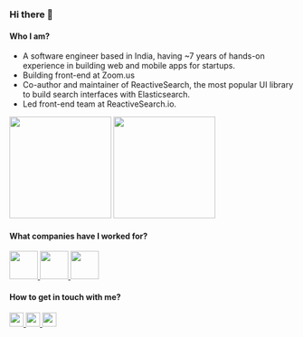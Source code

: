 ### Hi there 👋

#### Who I am?
- A software engineer based in India, having ~7 years of hands-on experience in building web and mobile apps for startups.
- Building front-end at Zoom.us
- Co-author and maintainer of ReactiveSearch, the most popular UI library to build search interfaces with Elasticsearch.
- Led front-end team at ReactiveSearch.io.

<!--Github Stats-->
<p float="left">
<img height="180em" src="https://github-readme-stats.vercel.app/api?username=bietkul" /> 
<img height="180em" src="https://github-readme-stats.vercel.app/api/top-langs/?username=bietkul"/>
</p>

#### What companies have I worked for?
<p left="center">
  <a href="https://zoom.us/">
    <img src="https://st2.zoom.us/static/6.3.13242/image/new/topNav/Zoom_logo.svg" height=50>
  </a>
  <a href="https://reactivesearch.io/">
    <img src="https://softr-prod.imgix.net/applications/1c48df48-ec83-4b4e-b41c-3f5ee2b4bcd0/assets/9be7126b-a10e-41ab-9f63-1ef71ba78bd8.png" height=50>
  </a> 
  <a href="https://geekyants.com/">
    <img src="https://lh6.googleusercontent.com/-mrrgh5tN-V0/AAAAAAAAAAI/AAAAAAAAAAA/tkSB4AK-8ig/s88-p-k-no-ns-nd/photo.jpg" height=50>
  </a>
</p>

#### How to get in touch with me?
<p left="center">
<a href="https://twitter.com/bietkul">
  <img src="https://img.shields.io/badge/twitter-%231DA1F2.svg?&style=for-the-badge&logo=twitter&logoColor=white" height=25>
</a> 
<a href="https://www.linkedin.com/in/kuldeep-saxena-915b81a9/">
  <img src="https://img.shields.io/badge/linkedin-%230077B5.svg?&style=for-the-badge&logo=linkedin&logoColor=white" height=25>
</a> 
<a href="mailto:kuldepsaxena155@gmail.com">
  <img src="https://img.shields.io/badge/Gmail-D14836?style=for-the-badge&logo=gmail&logoColor=white" height=25>
</a>
</p>


